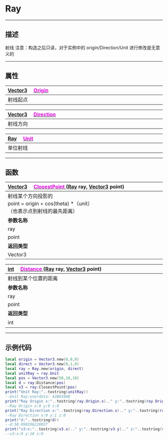 # Ray
------------------------------------------------------------------------------------------
## 描述

射线
注意：构造之后只读，对于实例中的 origin/Direction/Unit 进行修改是无意义的

------------------------------------------------------------------------------------------
## 属性

|<div style="width:1125px">[Vector3]() &emsp;[<font color="dd00dd">Origin</font>]()</div>|
|:---|
|射线起点|


|<div style="width:1125px">[Vector3]() &emsp;[<font color="dd00dd">Direction</font>]()</div>|
|:---|
|射线方向|


|<div style="width:1125px">[Ray]() &emsp;[<font color="dd00dd">Unit</font>]()</div>|
|:---|
|单位射线|

------------------------------------------------------------------------------------------
## 函数

|<div style="width:500px">[Vector3]() &emsp;[<font color="dd00dd">ClosestPoint</font> ]() ([Ray]() ray, [Vector3]() point)</div>|<div style="width:100px"></div>|<div style="width:45px"></div>|<div style="width:400px"></div>|
|:---|:---|:---|:---|
|射线某个方向投影的 <br>point = origin + cos(theta) *（unit）<br>（也表示点到射线的最先距离）||||
|**参数名称**|**类别**|**默认**|**描述**|
|ray|Ray|||
|point|Vector3|||
|**返回类型**|||**概要**|
|Vector3||||


|<div style="width:500px">[int]() &emsp;[<font color="dd00dd">Distance</font> ]() ([Ray]() ray, [Vector3]() point)</div>|<div style="width:100px"></div>|<div style="width:45px"></div>|<div style="width:400px"></div>|
|:---|:---|:---|:---|
|射线到某个位置的距离||||
|**参数名称**|**类别**|**默认**|**描述**|
|ray|Ray|||
|point|Vector3|||
|**返回类型**|||**概要**|
|int|||距离|

------------------------------------------------------------------------------------------
## 示例代码

```lua
local origin = Vector3.new(0,0,0)
local direct = Vector3.new(0,1,0)
local ray = Ray.new(origin, direct)
local unitRay = ray.Unit
local pos = Vector3.new(50,10,10)
local d = ray:Distance(pos)
local v3 = ray:ClosestPoint(pos)
print("Unit Ray:"..tostring(unitRay))
--Unit Ray:userdata: 42B65808
print("Ray Origin x:"..tostring(ray.Origin.x).." y:"..tostring(ray.Origin.y).." z:"..tostring(ray.Origin.z))
--Ray Origin x:0 y:0 z:0
print("Ray Direction x:"..tostring(ray.Direction.x).." y:"..tostring(ray.Direction.y).." z:"..tostring(ray.Direction.z))
--Ray Direction x:0 y:1 z:0
print("d:"..tostring(d))
--d:50.990196228027
print("v3:x:"..tostring(v3.x).." y:"..tostring(v3.y).." z:"..tostring(v3.z))
--v3:x:0 y:10 z:0
```
